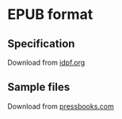 # EPUB format

## Specification

Download from [idpf.org](http://www.idpf.org/epub/31/spec/epub-spec.html)

## Sample files

Download from [pressbooks.com](https://pressbooks.com/sample-books/)
